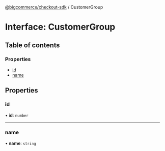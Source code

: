 [@bigcommerce/checkout-sdk](../README.md) / CustomerGroup

# Interface: CustomerGroup

## Table of contents

### Properties

- [id](CustomerGroup.md#id)
- [name](CustomerGroup.md#name)

## Properties

### id

• **id**: `number`

___

### name

• **name**: `string`
